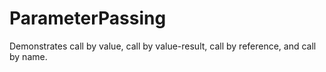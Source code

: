 # ParameterPassing
Demonstrates call by value, call by value-result, call by reference, and call by name.
